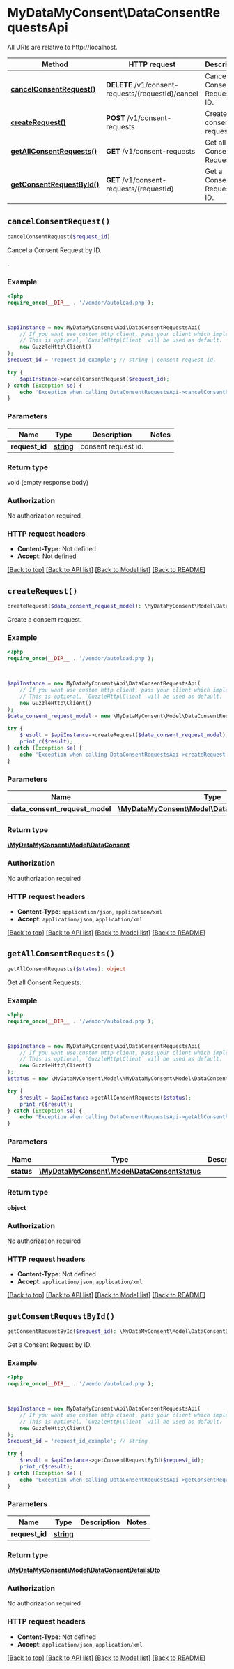 # MyDataMyConsent\DataConsentRequestsApi

All URIs are relative to http://localhost.

Method | HTTP request | Description
------------- | ------------- | -------------
[**cancelConsentRequest()**](DataConsentRequestsApi.md#cancelConsentRequest) | **DELETE** /v1/consent-requests/{requestId}/cancel | Cancel a Consent Request by ID.
[**createRequest()**](DataConsentRequestsApi.md#createRequest) | **POST** /v1/consent-requests | Create a consent request.
[**getAllConsentRequests()**](DataConsentRequestsApi.md#getAllConsentRequests) | **GET** /v1/consent-requests | Get all Consent Requests.
[**getConsentRequestById()**](DataConsentRequestsApi.md#getConsentRequestById) | **GET** /v1/consent-requests/{requestId} | Get a Consent Request by ID.


## `cancelConsentRequest()`

```php
cancelConsentRequest($request_id)
```

Cancel a Consent Request by ID.

.

### Example

```php
<?php
require_once(__DIR__ . '/vendor/autoload.php');



$apiInstance = new MyDataMyConsent\Api\DataConsentRequestsApi(
    // If you want use custom http client, pass your client which implements `GuzzleHttp\ClientInterface`.
    // This is optional, `GuzzleHttp\Client` will be used as default.
    new GuzzleHttp\Client()
);
$request_id = 'request_id_example'; // string | consent request id.

try {
    $apiInstance->cancelConsentRequest($request_id);
} catch (Exception $e) {
    echo 'Exception when calling DataConsentRequestsApi->cancelConsentRequest: ', $e->getMessage(), PHP_EOL;
}
```

### Parameters

Name | Type | Description  | Notes
------------- | ------------- | ------------- | -------------
 **request_id** | [**string**](../Model/.md)| consent request id. |

### Return type

void (empty response body)

### Authorization

No authorization required

### HTTP request headers

- **Content-Type**: Not defined
- **Accept**: Not defined

[[Back to top]](#) [[Back to API list]](../../README.md#endpoints)
[[Back to Model list]](../../README.md#models)
[[Back to README]](../../README.md)

## `createRequest()`

```php
createRequest($data_consent_request_model): \MyDataMyConsent\Model\DataConsent
```

Create a consent request.

### Example

```php
<?php
require_once(__DIR__ . '/vendor/autoload.php');



$apiInstance = new MyDataMyConsent\Api\DataConsentRequestsApi(
    // If you want use custom http client, pass your client which implements `GuzzleHttp\ClientInterface`.
    // This is optional, `GuzzleHttp\Client` will be used as default.
    new GuzzleHttp\Client()
);
$data_consent_request_model = new \MyDataMyConsent\Model\DataConsentRequestModel(); // \MyDataMyConsent\Model\DataConsentRequestModel | MyDataMyConsent.Models.Consents.DataConsentRequestModel.

try {
    $result = $apiInstance->createRequest($data_consent_request_model);
    print_r($result);
} catch (Exception $e) {
    echo 'Exception when calling DataConsentRequestsApi->createRequest: ', $e->getMessage(), PHP_EOL;
}
```

### Parameters

Name | Type | Description  | Notes
------------- | ------------- | ------------- | -------------
 **data_consent_request_model** | [**\MyDataMyConsent\Model\DataConsentRequestModel**](../Model/DataConsentRequestModel.md)| MyDataMyConsent.Models.Consents.DataConsentRequestModel. | [optional]

### Return type

[**\MyDataMyConsent\Model\DataConsent**](../Model/DataConsent.md)

### Authorization

No authorization required

### HTTP request headers

- **Content-Type**: `application/json`, `application/xml`
- **Accept**: `application/json`, `application/xml`

[[Back to top]](#) [[Back to API list]](../../README.md#endpoints)
[[Back to Model list]](../../README.md#models)
[[Back to README]](../../README.md)

## `getAllConsentRequests()`

```php
getAllConsentRequests($status): object
```

Get all Consent Requests.

### Example

```php
<?php
require_once(__DIR__ . '/vendor/autoload.php');



$apiInstance = new MyDataMyConsent\Api\DataConsentRequestsApi(
    // If you want use custom http client, pass your client which implements `GuzzleHttp\ClientInterface`.
    // This is optional, `GuzzleHttp\Client` will be used as default.
    new GuzzleHttp\Client()
);
$status = new \MyDataMyConsent\Model\\MyDataMyConsent\Model\DataConsentStatus(); // \MyDataMyConsent\Model\DataConsentStatus

try {
    $result = $apiInstance->getAllConsentRequests($status);
    print_r($result);
} catch (Exception $e) {
    echo 'Exception when calling DataConsentRequestsApi->getAllConsentRequests: ', $e->getMessage(), PHP_EOL;
}
```

### Parameters

Name | Type | Description  | Notes
------------- | ------------- | ------------- | -------------
 **status** | [**\MyDataMyConsent\Model\DataConsentStatus**](../Model/.md)|  | [optional]

### Return type

**object**

### Authorization

No authorization required

### HTTP request headers

- **Content-Type**: Not defined
- **Accept**: `application/json`, `application/xml`

[[Back to top]](#) [[Back to API list]](../../README.md#endpoints)
[[Back to Model list]](../../README.md#models)
[[Back to README]](../../README.md)

## `getConsentRequestById()`

```php
getConsentRequestById($request_id): \MyDataMyConsent\Model\DataConsentDetailsDto
```

Get a Consent Request by ID.

### Example

```php
<?php
require_once(__DIR__ . '/vendor/autoload.php');



$apiInstance = new MyDataMyConsent\Api\DataConsentRequestsApi(
    // If you want use custom http client, pass your client which implements `GuzzleHttp\ClientInterface`.
    // This is optional, `GuzzleHttp\Client` will be used as default.
    new GuzzleHttp\Client()
);
$request_id = 'request_id_example'; // string

try {
    $result = $apiInstance->getConsentRequestById($request_id);
    print_r($result);
} catch (Exception $e) {
    echo 'Exception when calling DataConsentRequestsApi->getConsentRequestById: ', $e->getMessage(), PHP_EOL;
}
```

### Parameters

Name | Type | Description  | Notes
------------- | ------------- | ------------- | -------------
 **request_id** | [**string**](../Model/.md)|  |

### Return type

[**\MyDataMyConsent\Model\DataConsentDetailsDto**](../Model/DataConsentDetailsDto.md)

### Authorization

No authorization required

### HTTP request headers

- **Content-Type**: Not defined
- **Accept**: `application/json`, `application/xml`

[[Back to top]](#) [[Back to API list]](../../README.md#endpoints)
[[Back to Model list]](../../README.md#models)
[[Back to README]](../../README.md)

